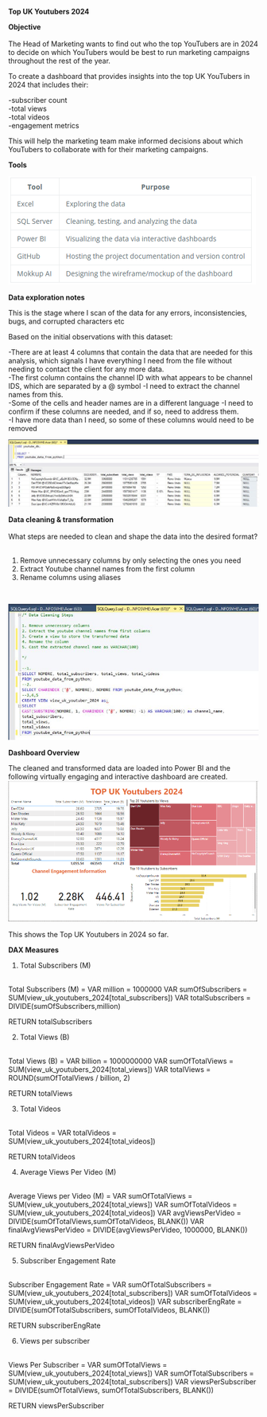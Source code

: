**Top UK Youtubers 2024**

**Objective** <br/>
<br/>
The Head of Marketing wants to find out who the top YouTubers are in 2024 to decide on which YouTubers would be best to run marketing campaigns throughout the rest of the year.

To create a dashboard that provides insights into the top UK YouTubers in 2024 that includes their:

-subscriber count<br/>
-total views<br/>
-total videos<br/>
-engagement metrics

This will help the marketing team make informed decisions about which YouTubers to collaborate with for their marketing campaigns.

**Tools**

![image](https://github.com/aaronezra777/PortfolioProject/blob/main/Top_UK_Youtubers_2024/assets/images/tools.png)


**Data exploration notes**<br/>

This is the stage where I scan of the data for any errors, inconsistencies, bugs, and corrupted characters etc<br/>

Based on the initial observations with this dataset: <br/>

-There are at least 4 columns that contain the data that are needed for this analysis, which signals I have everything I need from the file without needing to contact the client for any more data.<br/>
-The first column contains the channel ID with what appears to be channel IDS, which are separated by a @ symbol -I need to extract the channel names from this.<br/>
-Some of the cells and header names are in a different language -I need to confirm if these columns are needed, and if so, need to address them.<br/>
-I have more data than I need, so some of these columns would need to be removed<br/>

![image](https://github.com/aaronezra777/PortfolioProject/blob/main/Top_UK_Youtubers_2024/assets/images/overalldata.JPG)

**Data cleaning & transformation**<br/>
<br/>
What steps are needed to clean and shape the data into the desired format?<br/>
<br/>
1) Remove unnecessary columns by only selecting the ones you need<br/>
2) Extract Youtube channel names from the first column<br/>
3) Rename columns using aliases
<br/>

![image](https://github.com/aaronezra777/PortfolioProject/blob/main/Top_UK_Youtubers_2024/assets/images/datacleaningsql.JPG)

**Dashboard Overview**<br/>

The cleaned and transformed data are loaded into Power BI and the following virtually engaging and interactive dashboard are created.
<br/>
![image](https://github.com/aaronezra777/PortfolioProject/blob/main/Top_UK_Youtubers_2024/assets/images/PowerBIDB_UK_Utubers.png)

This shows the Top UK Youtubers in 2024 so far.

**DAX Measures**

1. Total Subscribers (M)
<br/>
Total Subscribers (M) = 
VAR million = 1000000
VAR sumOfSubscribers = SUM(view_uk_youtubers_2024[total_subscribers])
VAR totalSubscribers = DIVIDE(sumOfSubscribers,million)

RETURN totalSubscribers

2. Total Views (B)
<br/>
Total Views (B) = 
VAR billion = 1000000000
VAR sumOfTotalViews = SUM(view_uk_youtubers_2024[total_views])
VAR totalViews = ROUND(sumOfTotalViews / billion, 2)

RETURN totalViews

3. Total Videos
<br/>
Total Videos = 
VAR totalVideos = SUM(view_uk_youtubers_2024[total_videos])

RETURN totalVideos

4. Average Views Per Video (M)
<br/>
Average Views per Video (M) = 
VAR sumOfTotalViews = SUM(view_uk_youtubers_2024[total_views])
VAR sumOfTotalVideos = SUM(view_uk_youtubers_2024[total_videos])
VAR  avgViewsPerVideo = DIVIDE(sumOfTotalViews,sumOfTotalVideos, BLANK())
VAR finalAvgViewsPerVideo = DIVIDE(avgViewsPerVideo, 1000000, BLANK())

RETURN finalAvgViewsPerVideo 

5. Subscriber Engagement Rate
<br/>
Subscriber Engagement Rate = 
VAR sumOfTotalSubscribers = SUM(view_uk_youtubers_2024[total_subscribers])
VAR sumOfTotalVideos = SUM(view_uk_youtubers_2024[total_videos])
VAR subscriberEngRate = DIVIDE(sumOfTotalSubscribers, sumOfTotalVideos, BLANK())

RETURN subscriberEngRate 

6. Views per subscriber
<br/>
Views Per Subscriber = 
VAR sumOfTotalViews = SUM(view_uk_youtubers_2024[total_views])
VAR sumOfTotalSubscribers = SUM(view_uk_youtubers_2024[total_subscribers])
VAR viewsPerSubscriber = DIVIDE(sumOfTotalViews, sumOfTotalSubscribers, BLANK())

RETURN viewsPerSubscriber
